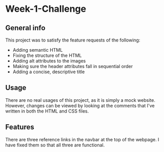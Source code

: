 # Week-1-Challenge

## General info

This project was to satisfy the feature requests of the following:
- Adding semantic HTML
- Fixing the structure of the HTML
- Adding alt attributes to the images
- Making sure the header attributes fall in sequential order
- Adding a concise, descriptive title

## Usage

There are no real usages of this project, as it is simply a mock website. However, changes can be viewed by looking at the comments that I've written in both the HTML and CSS files.

## Features

There are three reference links in the navbar at the top of the webpage. I have fixed them so that all three are functional.